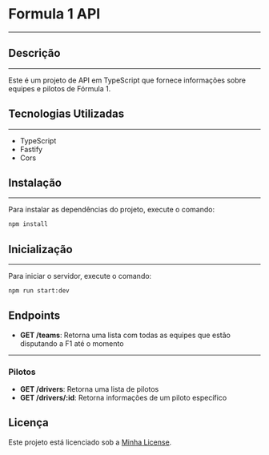 # Formula 1 API

---

## Descrição

---

Este é um projeto de API em TypeScript que fornece informações sobre equipes e pilotos de Fórmula 1.

## Tecnologias Utilizadas

---

- TypeScript
- Fastify
- Cors

## Instalação

---

Para instalar as dependências do projeto, execute o comando:

```bash
npm install
```

## Inicialização

---

Para iniciar o servidor, execute o comando:

```bash
npm run start:dev
```

## Endpoints
- **GET /teams**: Retorna uma lista com todas as equipes que estão disputando a F1 até o momento
---

### Pilotos

- **GET /drivers**: Retorna uma lista de pilotos
- **GET /drivers/:id**: Retorna informações de um piloto específico

## Licença
Este projeto está licenciado sob a [Minha License](LICENSE.md).
